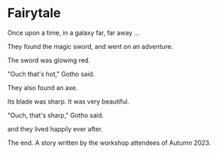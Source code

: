 # Fairytale

Once upon a time, in a galaxy far, far away ...

They found the magic sword, and went on an adventure.

The sword was glowing red.

"Ouch that's hot," Gotho said.

They also found an axe.

Its blade was sharp.
It was very beautiful.

"Ouch, that's sharp," Gotho said.

and they lived happily ever after.

The end.
A story written by the workshop attendees of Autumn 2023.
